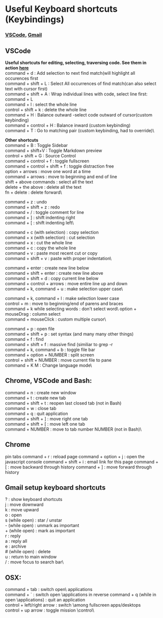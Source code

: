 # Useful Keyboard shortcuts (Keybindings)
### [VSCode](), [Gmail](Gmail) 

## VSCode 


__Useful shortcuts for editing, selecting, traversing code. See them in action [here](https://docs.emmet.io/actions/)__\
command + d : Add selection to next find match(will highlight all occurences first\
command + shift + L : Select All occurrences of find match(can also select text with cursor first)\
command + shift + A : Wrap individual lines with code, select line first: command + L\
command + l : select the whole line\
control + shift + k : delete the whole line\
command + H : Balance outward -select code outward of cursor(custom keybinding)\
command + control + H : Balance inward (custom keybinding)\
command + T : Go to matching pair (custom keybinding, had to override)\


__Other shortcuts__\
command + B : Toggle Sidebar\
command + shift+V : Toggle Markdown preview\
 control + shift + G : Source Control\
 command + control + f : toggle fullscreen\
 command + control + shift + f : toggle distraction free\
 option + arrows : move one word at a time\
 command + arrows : move to beginning and end of line\
 shift + above commands : select all the text\
 delete + the above : delete all the text\
 fn + delete : delete forward\

 command + z : undo\
 command + shift + z : redo\
 command + / : toggle comment for line\
 command + ] : shift indenting right\
 command + [ : shift indenting left\

 command + c (with selection) : copy selection\
 command + x (with selection) : cut selection\
 command + x : cut the whole line\
 command + c : copy the whole line\
 command + v : paste most recent cut or copy\
 command + shift + v : paste with proper indentation\

 command + enter : create new line below\
 command + shift + enter : create new line above\
 command + shift + d : copy current line below\
 command + control + arrows : move entire line up and down\
 command + k, command + u : make selection upper case\

 command + k, command + l : make selection lower case\
 control + m : move to beginning/end of parens and braces\
 command + k while selecting words : don't select word\ 
 option + mouseDrag : column select\
 command + mouseClick : custom multiple cursor\

 command + p : open file\
 command + shift + p : set syntax (and many many other things)\
 command + f : find\
 command + shift + f : massive find (similiar to grep -r\
 command + k, command + b : toggle file bar\
 command + option + NUMBER : split screen\
 control + shift + NUMBER : move current file to pane\
 command + K M : Change language mode\


## Chrome, VSCode and Bash:

 command + n : create new window\
 command + t : create new tab\
 command + shift + t : reopen last closed tab (not in Bash)\
 command + w : close tab\
 command + q : quit application\
 command + shift + ] : move right one tab\
 command + shift + [ : move left one tab\
 command + NUMBER : move to tab number NUMBER (not in Bash)\


## Chrome

 pin tabs
 command + r : reload page
 command + option + j : open the javascript console
 command + shift + i : email link for this page
 command + [ : move backward through history
 command + ] : move forward through history


## <a name="gmail"></a>Gmail setup keyboard shortcuts
 ? : show keyboard shortcuts\
 j : move downward\
 k : move upward\
 o : open\
 s (while open) : star / unstar\
 \- (while open) : unmark as important\
 \+ (while open) : mark as important\
 r : reply\
 a : reply all\
 e : archive\
 \# (while open) : delete\
 u : return to main window\
 / : move focus to search bar\


## OSX:

 command + tab : switch open\ applications\
 command + ` : switch open \applications in reverse
 command + q (while in open \applications) : quit an application\
 control + left/right arrow : switch \among fullscreen apps/desktops\
 control + up arrow : toggle mission \control\

